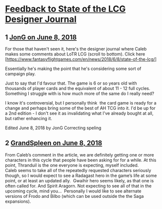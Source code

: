 # [Feedback to State of the LCG Designer Journal](https://community.fantasyflightgames.com/topic/277469-feedback-to-state-of-the-lcg-designer-journal/)

## 1 [JonG on June 8, 2018](https://community.fantasyflightgames.com/topic/277469-feedback-to-state-of-the-lcg-designer-journal/?do=findComment&comment=3366756)

For those that haven't seen it, here's the designer journal where Caleb makes some comments about LoTR LCG (scroll to bottom). Click here [https://www.fantasyflightgames.com/en/news/2018/6/8/state-of-the-lcg/]

Essentially he's making the point that he's considering some sort of campaign play.

Just to say that I'd favour that. The game is 6 or so years old with thousands of player cards and the equivalent of about 11 - 12 full cycles. Something I struggle with is how much more of the same do I really need? 

I know it's controversial, but I personally think  the card game is ready for a change and perhaps bring some of the best of AH TCG into it. I'd be up for a 2nd edition - I don't see it as invalidating what I've already bought at all, but rather enhancing it. 

Edited June 8, 2018 by JonG
Correcting speling

## 2 [GrandSpleen on June 8, 2018](https://community.fantasyflightgames.com/topic/277469-feedback-to-state-of-the-lcg-designer-journal/?do=findComment&comment=3367301)

From Caleb’s comment in the article, we are definitely getting one or more characters in this cycle that people have been asking for for a while. At this point, Thranduil is the one everyone is expecting, myself included. Caleb seems to take all of the repeatedly requested characters seriously though, so I would expect to see a Radagast hero in the game’s life at some point, or at least an updated ally.  Gwaihir hero seems likely, as that one is often called for. And Spirit Aragorn. Not expecting to see all of that in the upcoming cycle, mind you...  Personally I would like to see alternate versions of Frodo and Bilbo (which can be used outside the the Saga expansions).

